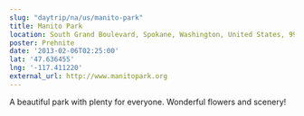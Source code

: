 ```yaml
---
slug: "daytrip/na/us/manito-park"
title: Manito Park
location: South Grand Boulevard, Spokane, Washington, United States, 99203
poster: Prehnite
date: '2013-02-06T02:25:00'
lat: '47.636455'
lng: '-117.411220'
external_url: http://www.manitopark.org
---
```


A beautiful park with plenty for everyone. Wonderful flowers and scenery!
